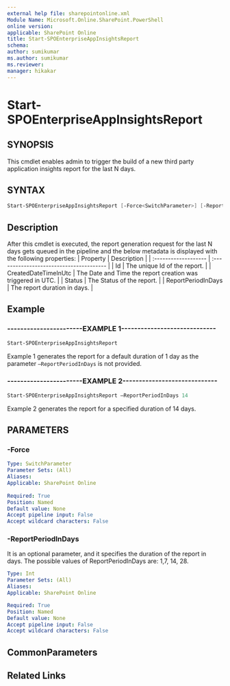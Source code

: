 ```yaml
---
external help file: sharepointonline.xml
Module Name: Microsoft.Online.SharePoint.PowerShell
online version: 
applicable: SharePoint Online
title: Start-SPOEnterpriseAppInsightsReport
schema: 
author: sumikumar
ms.author: sumikumar
ms.reviewer:
manager: hikakar
---
```

 
# Start-SPOEnterpriseAppInsightsReport

## SYNOPSIS

This cmdlet enables admin to trigger the build of a new third party application insights report for the last N days.

## SYNTAX

```powershell
Start-SPOEnterpriseAppInsightsReport [-Force<SwitchParameter>] [-ReportPeriodInDays <Int>] 
```

## Description

After this cmdlet is executed, the report generation request for the last N days gets queued in the pipeline and the below metadata is displayed with the following properties:
| Property             | Description                              |
| :------------------- | :--------------------------------------- |
| Id | The unique Id of the report.                    |
| CreatedDateTimeInUtc | The Date and Time the report creation was triggered in UTC.                   |
| Status | The Status of the report.               |
| ReportPeriodInDays | The report duration in days.       |

## Example

### -----------------------EXAMPLE 1-----------------------------

```powershell
Start-SPOEnterpriseAppInsightsReport
```

Example 1 generates the report for a default duration of 1 day as the parameter ```–ReportPeriodInDays``` is not provided.

### -----------------------EXAMPLE 2-----------------------------

```powershell
Start-SPOEnterpriseAppInsightsReport –ReportPeriodInDays 14
```
Example 2 generates the report for a specified duration of 14 days.

## PARAMETERS

### -Force

```yaml
Type: SwitchParameter
Parameter Sets: (All)
Aliases:
Applicable: SharePoint Online
 
Required: True
Position: Named
Default value: None
Accept pipeline input: False
Accept wildcard characters: False
```

### -ReportPeriodInDays

It is an optional parameter, and it specifies the duration of the report in days.
The possible values of ReportPeriodInDays are: 1,7, 14, 28.

 ```yaml
Type: Int
Parameter Sets: (All)
Aliases:
Applicable: SharePoint Online
 
Required: True
Position: Named
Default value: None
Accept pipeline input: False
Accept wildcard characters: False
```

## CommonParameters

## Related Links
